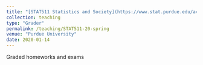 ```yaml
---
title: "[STAT511 Statistics and Society](https://www.stat.purdue.edu/academic_programs/graduate/grad_course_desc.php)"
collection: teaching
type: "Grader"
permalink: /teaching/STAT511-20-spring
venue: "Purdue University"
date: 2020-01-14
---
```


Graded homeworks and exams

